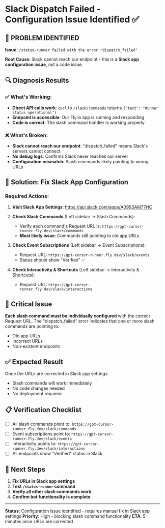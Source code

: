 # Slack Dispatch Failed - Configuration Issue Identified ✅

## 🎯 **PROBLEM IDENTIFIED**

**Issue**: `/status-runner failed with the error "dispatch_failed"`

**Root Cause**: Slack cannot reach our endpoint - this is a **Slack app configuration issue**, not a code issue.

## 🔍 **Diagnosis Results**

### ✅ **What's Working:**
- **Direct API calls work**: `curl` to `/slack/commands` returns `{"text": "Runner status operational"}`
- **Endpoint is accessible**: Our Fly.io app is running and responding
- **Code is correct**: The slash command handler is working properly

### ❌ **What's Broken:**
- **Slack cannot reach our endpoint**: "dispatch_failed" means Slack's servers cannot connect
- **No debug logs**: Confirms Slack never reaches our server
- **Configuration mismatch**: Slash commands likely pointing to wrong URLs

## 🔧 **Solution: Fix Slack App Configuration**

### **Required Actions:**

1. **Visit Slack App Settings**: https://api.slack.com/apps/A0993AM77HC

2. **Check Slash Commands** (Left sidebar → Slash Commands):
   - Verify each command's Request URL is: `https://gpt-cursor-runner.fly.dev/slack/commands`
   - **Most likely issue**: Commands still pointing to old app URLs

3. **Check Event Subscriptions** (Left sidebar → Event Subscriptions):
   - Request URL: `https://gpt-cursor-runner.fly.dev/slack/events`
   - Status should show "Verified" ✅

4. **Check Interactivity & Shortcuts** (Left sidebar → Interactivity & Shortcuts):
   - Request URL: `https://gpt-cursor-runner.fly.dev/slack/interactions`

## 🚨 **Critical Issue**

**Each slash command must be individually configured** with the correct Request URL. The "dispatch_failed" error indicates that one or more slash commands are pointing to:
- Old app URLs
- Incorrect URLs
- Non-existent endpoints

## ✅ **Expected Result**

Once the URLs are corrected in Slack app settings:
- Slash commands will work immediately
- No code changes needed
- No deployment required

## 📋 **Verification Checklist**

- [ ] All slash commands point to: `https://gpt-cursor-runner.fly.dev/slack/commands`
- [ ] Event subscriptions point to: `https://gpt-cursor-runner.fly.dev/slack/events`
- [ ] Interactivity points to: `https://gpt-cursor-runner.fly.dev/slack/interactions`
- [ ] All endpoints show "Verified" status in Slack

## 🎯 **Next Steps**

1. **Fix URLs in Slack app settings**
2. **Test `/status-runner` command**
3. **Verify all other slash commands work**
4. **Confirm bot functionality is complete**

---
**Status**: Configuration issue identified - requires manual fix in Slack app settings
**Priority**: High - blocking slash command functionality
**ETA**: 5 minutes once URLs are corrected 